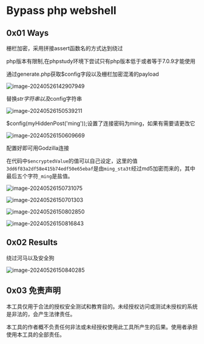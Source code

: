 # Bypass php webshell
## 0x01 Ways

栅栏加密，采用拼接assert函数名的方式达到绕过

php版本有限制,在phpstudy环境下尝试只有php版本低于或者等于7.0.9才能使用

通过generate.php获取$config字段以及栅栏加密混淆的payload

![image-20240526142907949](images/README/image-20240526142907949.png)

替换$str字符串以及$config字符串

![image-20240526150539211](images/README/image-20240526150539211.png)

$config(myHiddenPost('ming'));设置了连接密码为ming，如果有需要请更改它

![image-20240526150609669](images/README/image-20240526150609669.png)

配置好即可用Godzilla连接

在代码中`$encryptedValue`的值可以自己设定，这里的值`3dd6f83a2df58e415b74edf50e65ebaf`是由`ming_sta3t`经过md5加密而来的，其中最后五个字符`_ming`是盐值。

![image-20240526150731075](images/README/image-20240526150731075.png)

![image-20240526150701303](images/README/image-20240526150701303.png)

![image-20240526150802850](images/README/image-20240526150802850.png)

![image-20240526150816843](images/README/image-20240526150816843.png)

## 0x02 Results

绕过河马以及安全狗

![image-20240526150840285](images/README/image-20240526150840285.png)

## 0x03 免责声明

本工具仅用于合法的授权安全测试和教育目的。未经授权访问或测试未授权的系统是非法的，会产生法律责任。 

本工具的作者概不负责任何非法或未经授权使用此工具所产生的后果。使用者承担使用本工具的全部责任。 
